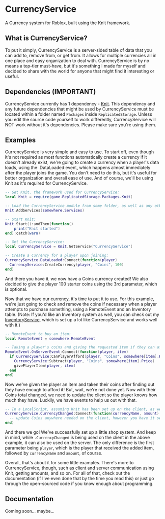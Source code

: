 # CurrencyService
A Currency system for Roblox, built using the Knit framework.

## What is CurrencyService?
To put it simply, CurrencyService is a server-sided table of data that you can add to, remove from, or get from. It allows for multiple currencies all in one place and easy organization to deal with. CurrencyService is by no means a top-tier must-have, but it's something I made for myself and decided to share with the world for anyone that might find it interesting or useful.

## Dependencies (IMPORTANT)
CurrencyService currently has 1 dependency - [Knit](https://github.com/Sleitnick/Knit). This dependency and any future dependencies that might be used by CurrencyService must be located within a folder named `Packages` inside `ReplicatedStorage`. Unless you edit the source code yourself to work differently, CurrencyService will NOT work without it's dependencies. Please make sure you're using them.

## Examples
CurrencyService is very simple and easy to use. To start off, even though it's not required as most functions automatically create a currency if it doesn't already exist, we're going to create a currency when a player's data loads, using the .DataLoaded event, which happens almost immediately after the player joins the game. You don't need to do this, but it's useful for better organization and overall ease of use. And of course, we'll be using Knit as it's required for CurrencyService.
```lua
-- Get Knit, the framework used for CurrencyService:
local Knit = require(game.ReplicatedStorage.Packages.Knit)

-- Load the CurrencyService module from some folder, as well as any other modules you have:
Knit.AddServices(somewhere.Services)

-- Start Knit:
Knit.Start():andThen(function()
	print("Knit started")
end):catch(warn)

-- Get the CurrencyService:
local CurrencyService = Knit.GetService("CurrencyService")

-- Create a Currency for a player upon joining:
CurrencyService.DataLoaded:Connect(function(player)
  CurrencyService:CreateCurrency(player, "Coins", 100)
end)
```
And there you have it, we now have a Coins currency created! We also decided to give the player 100 starter coins using the 3rd parameter, which is optional.

Now that we have our currency, it's time to put it to use. For this example, we're just going to check and remove the coins if necessary when a player attempts to purchase something, using a RemoteEvent and an Inventory table. (Note: If you'd like an Inventory system as well, you can check out my [InventoryService](https://github.com/peterron03/InventoryService), which is set up a lot like CurrencyService and works well with it.)
```lua
-- RemoteEvent to buy an item:
local RemoteEvent = somewhere.RemoteEvent

-- Taking a player's coins and giving the requested item if they can afford it:
RemoteEvent.OnServerEvent:Connect(function(player, item)
  if CurrencyService:CanPlayerAfford(player, "Coins", somewhere[item].Price) then
    CurrencyService:Subtract(player, "Coins", somewhere[item].Price)
    givePlayerItem(player, item)
  end
end)
```
Now we've given the player an item and taken their coins after finding out they have enough to afford it! But, wait, we're not done yet. Now with their Coins total changed, we need to update the client so the player knows how much they have. Luckily, we have events to help us out with that.
```lua
-- In a LocalScript, assuming Knit has been set up on the client, as well:
CurrencyService.CurrencyChanged:Connect(function(currencyName, amount)
  -- update Coins anywhere needed on the client, however you have it set up
end)
```
And there we go! We've successfully set up a little shop system. And keep in mind, while `.CurrencyChanged` is being used on the client in the above example, it can also be used on the server. The only difference is the first parameter being `player`, which is the player that received the added item, followed by `currencyName` and `amount`, of course.

Overall, that's about it for some little examples. There's more to CurrencyService, though, such as client and server communication using Knit, getting amounts, and so on. For all of that, check out the documentation (if I've even done that by the time you read this) or just go through the open-sourced code if you know enough about programming.

## Documentation
Coming soon... maybe...
